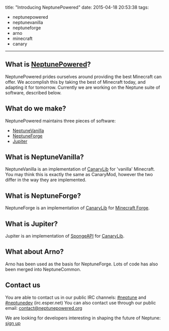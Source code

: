 title: "Introducing NeptunePowered"
date: 2015-04-18 20:53:38
tags:
  - neptunepowered
  - neptunevanilla
  - neptuneforge
  - arno
  - minecraft
  - canary
---
## What is [NeptunePowered](http://www.neptunepowered.org/)?
  NeptunePowered prides ourselves around providing the best Minecraft can offer.
  We accomplish this by taking the best of Minecraft today, and adapting it for tomorrow.
  Currently we are working on the Neptune suite of software, described below.

## What do we make?
  NeptunePowered maintains three pieces of software:

  - [NeptuneVanilla](https://github.com/NeptunePowered/NeptuneVanilla)
  - [NeptuneForge](https://github.com/NeptunePowered/NeptuneForge)
  - [Jupiter](https://github.com/NeptunePowered/Jupiter)
    
## What is NeptuneVanilla?
  NeptuneVanilla is an implementation of [CanaryLib](http://canarymod.net/) for 'vanilla' Minecraft.
  You may think this is exactly the same as CanaryMod, however the two differ in the way they are implemented.
  
## What is NeptuneForge?
  NeptuneForge is an implementation of [CanaryLib](http://canarymod.net/) for [Minecraft Forge](http://www.minecraftforge.net/).
  
## What is Jupiter?
  Jupiter is an implementation of [SpongeAPI](https://www.spongepowered.org/) for [CanaryLib](http://canarymod.net/).
  
## What about Arno?
  Arno has been used as the basis for NeptuneForge. Lots of code has also been merged into NeptuneCommon.
  
## Contact us
  You are able to contact us in our public IRC channels: [#neptune](https://kiwiirc.com/client/irc.esper.net/?#neptune) and [#neptunedev](https://kiwiirc.com/client/irc.esper.net/?#neptunedev) (irc.esper.net)
  You can also contact use through our public email: [contact@neptunepowered.org](mailto:contact@neptunepowered.org)
  
We are looking for developers interesting in shaping the future of Neptune: [sign up](https://goo.gl/forms/m1ZWEM6Qu8)

